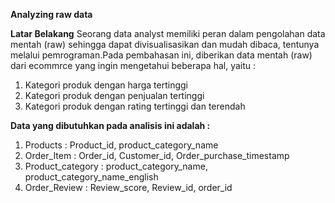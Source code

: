 **Analyzing raw data**

**Latar Belakang**
Seorang data analyst memiliki peran dalam pengolahan data mentah (raw) sehingga dapat divisualisasikan dan mudah dibaca, tentunya melalui pemrograman.Pada pembahasan ini, diberikan data mentah (raw) dari ecommrce yang ingin mengetahui beberapa hal, yaitu :
1. Kategori produk dengan harga tertinggi
2. Kategori produk dengan penjualan tertinggi
3. Kategori produk dengan rating tertinggi dan terendah

**Data yang dibutuhkan pada analisis ini adalah :**
1. Products : Product_id, product_category_name
2. Order_Item : Order_id, Customer_id, Order_purchase_timestamp
3. Product_category : product_category_name, product_category_name_english
4. Order_Review : Review_score, Review_id, order_id

